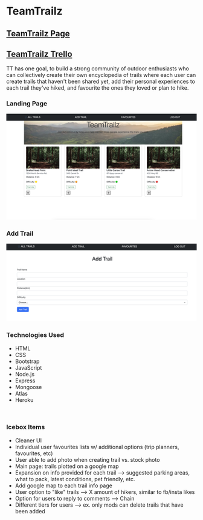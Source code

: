 # **TeamTrailz**

## **[TeamTrailz Page](https://teamtrailz-sei.herokuapp.com/trails)**

## [TeamTrailz Trello](https://trello.com/b/FkPRj1gK/project-2-teamtrails)

TT has one goal, to build a strong community of outdoor enthusiasts who can collectively create their own encyclopedia of trails where each user can create trails that haven't been shared yet, add their personal experiences to each trail they've hiked, and favourite the ones they loved or plan to hike.

### **Landing Page**

<img src = 'img/main-pg.png' alt = 'main game board'>

### **Add Trail**

<img src = 'img/add-trail.png' alt = 'main game board'>

<br>

### **Technologies Used**

- HTML
- CSS
- Bootstrap
- JavaScript
- Node.js
- Express
- Mongoose
- Atlas
- Heroku

<br>

### **Icebox Items**

- Cleaner UI
- Individual user favourites lists w/ additional options (trip planners, favourites, etc)
- User able to add photo when creating trail vs. stock photo
- Main page: trails plotted on a google map
- Expansion on info provided for each trail --> suggested parking areas, what to pack, latest conditions, pet friendly, etc.
- Add google map to each trail info page
- User option to "like" trails --> X amount of hikers, similar to fb/insta likes
- Option for users to reply to comments --> Chain
- Different tiers for users --> ex. only mods can delete trails that have been added
